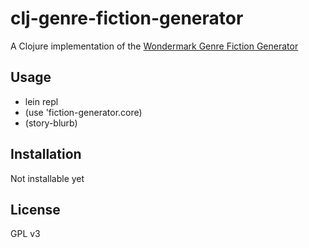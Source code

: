 # clj-genre-fiction-generator

A Clojure implementation of the [Wondermark Genre Fiction Generator](http://wondermark.com/554/)

## Usage

* lein repl
* (use 'fiction-generator.core)
* (story-blurb)

## Installation

Not installable yet

## License

GPL v3
